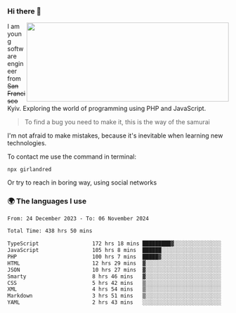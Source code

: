 ### Hi there 👋  

<img align='right' src="https://github-readme-stats.vercel.app/api?username=girlandred&count_private=true&show_icons=true&include_all_commits=true&hide_rank=true&hide_title=true&theme=buefy&card_width=300" width=460 height=180>


I am young software engineer from ~~San Francisco~~ Kyiv. Exploring the world of programming using PHP and JavaScript.


> To find a bug you need to make it, this is the way of the samurai



I'm not afraid to make mistakes, because it's inevitable when learning new technologies.

To contact me use the command in terminal:

```
npx girlandred
```

Or try to reach in boring way, using social networks


### 🌍 The languages I use

<!--START_SECTION:waka-->

```txt
From: 24 December 2023 - To: 06 November 2024

Total Time: 438 hrs 50 mins

TypeScript                 172 hrs 18 mins █████████▓░░░░░░░░░░░░░░░   39.26 %
JavaScript                 105 hrs 8 mins  ██████░░░░░░░░░░░░░░░░░░░   23.95 %
PHP                        100 hrs 7 mins  █████▓░░░░░░░░░░░░░░░░░░░   22.81 %
HTML                       12 hrs 29 mins  ▓░░░░░░░░░░░░░░░░░░░░░░░░   02.85 %
JSON                       10 hrs 27 mins  ▓░░░░░░░░░░░░░░░░░░░░░░░░   02.38 %
Smarty                     8 hrs 46 mins   ▓░░░░░░░░░░░░░░░░░░░░░░░░   02.00 %
CSS                        5 hrs 42 mins   ▒░░░░░░░░░░░░░░░░░░░░░░░░   01.30 %
XML                        4 hrs 54 mins   ▒░░░░░░░░░░░░░░░░░░░░░░░░   01.12 %
Markdown                   3 hrs 51 mins   ▒░░░░░░░░░░░░░░░░░░░░░░░░   00.88 %
YAML                       2 hrs 43 mins   ░░░░░░░░░░░░░░░░░░░░░░░░░   00.62 %
```

<!--END_SECTION:waka-->
